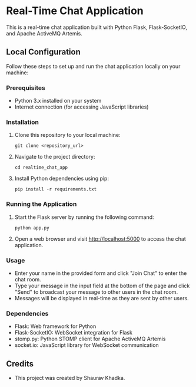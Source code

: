 # Real-Time Chat Application

This is a real-time chat application built with Python Flask, Flask-SocketIO, and Apache ActiveMQ Artemis.

## Local Configuration

Follow these steps to set up and run the chat application locally on your machine:

### Prerequisites

- Python 3.x installed on your system
- Internet connection (for accessing JavaScript libraries)

### Installation

1. Clone this repository to your local machine:

    ```
    git clone <repository_url>
    ```

2. Navigate to the project directory:

    ```
    cd realtime_chat_app
    ```

3. Install Python dependencies using pip:

    ```
    pip install -r requirements.txt
    ```

### Running the Application

1. Start the Flask server by running the following command:

    ```
    python app.py
    ```

2. Open a web browser and visit [http://localhost:5000](http://localhost:5000) to access the chat application.

### Usage

- Enter your name in the provided form and click "Join Chat" to enter the chat room.
- Type your message in the input field at the bottom of the page and click "Send" to broadcast your message to other users in the chat room.
- Messages will be displayed in real-time as they are sent by other users.

### Dependencies

- Flask: Web framework for Python
- Flask-SocketIO: WebSocket integration for Flask
- stomp.py: Python STOMP client for Apache ActiveMQ Artemis
- socket.io: JavaScript library for WebSocket communication

## Credits

- This project was created by Shaurav Khadka.

